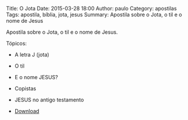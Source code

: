 Title: O Jota
Date: 2015-03-28 18:00
Author: paulo
Category: apostilas
Tags: apostila, bíblia, jota, jesus
Summary: Apostila sobre o Jota, o til e o nome de Jesus

Apostila sobre o Jota, o til e o nome de Jesus.

Tópicos:

- A letra J (jota)
- O til
- E o nome JESUS?
- Copistas
- JESUS no antigo testamento


- [Download](https://www.dropbox.com/s/1lcx682khvtv8s9/O%20Jota.pdf?dl=1)